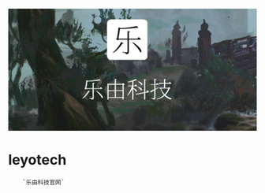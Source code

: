 ![image](https://raw.githubusercontent.com/JimHans/leyotech/master/banner.jpg)
# leyotech
        `乐由科技官网` 
